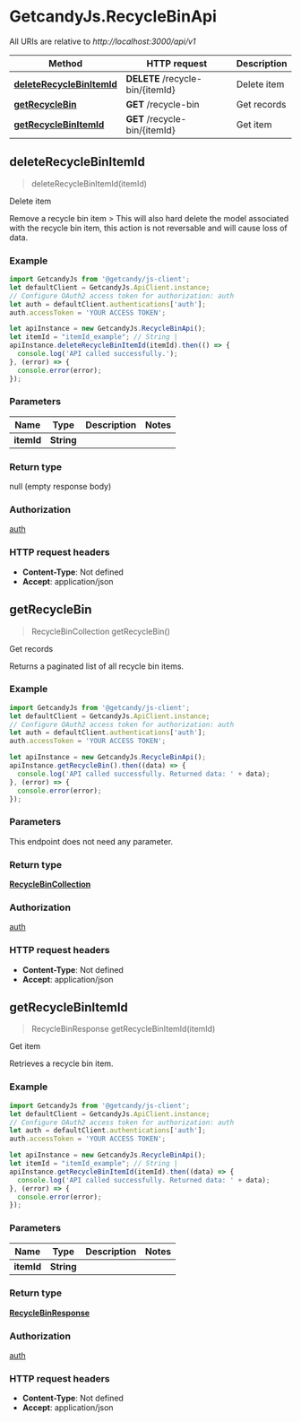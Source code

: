 # GetcandyJs.RecycleBinApi

All URIs are relative to *http://localhost:3000/api/v1*

Method | HTTP request | Description
------------- | ------------- | -------------
[**deleteRecycleBinItemId**](RecycleBinApi.md#deleteRecycleBinItemId) | **DELETE** /recycle-bin/{itemId} | Delete item
[**getRecycleBin**](RecycleBinApi.md#getRecycleBin) | **GET** /recycle-bin | Get records
[**getRecycleBinItemId**](RecycleBinApi.md#getRecycleBinItemId) | **GET** /recycle-bin/{itemId} | Get item



## deleteRecycleBinItemId

> deleteRecycleBinItemId(itemId)

Delete item

Remove a recycle bin item  &gt; This will also hard delete the model associated with the recycle bin item, this action is not reversable and will cause loss of data.

### Example

```javascript
import GetcandyJs from '@getcandy/js-client';
let defaultClient = GetcandyJs.ApiClient.instance;
// Configure OAuth2 access token for authorization: auth
let auth = defaultClient.authentications['auth'];
auth.accessToken = 'YOUR ACCESS TOKEN';

let apiInstance = new GetcandyJs.RecycleBinApi();
let itemId = "itemId_example"; // String | 
apiInstance.deleteRecycleBinItemId(itemId).then(() => {
  console.log('API called successfully.');
}, (error) => {
  console.error(error);
});

```

### Parameters


Name | Type | Description  | Notes
------------- | ------------- | ------------- | -------------
 **itemId** | **String**|  | 

### Return type

null (empty response body)

### Authorization

[auth](../README.md#auth)

### HTTP request headers

- **Content-Type**: Not defined
- **Accept**: application/json


## getRecycleBin

> RecycleBinCollection getRecycleBin()

Get records

Returns a paginated list of all recycle bin items.

### Example

```javascript
import GetcandyJs from '@getcandy/js-client';
let defaultClient = GetcandyJs.ApiClient.instance;
// Configure OAuth2 access token for authorization: auth
let auth = defaultClient.authentications['auth'];
auth.accessToken = 'YOUR ACCESS TOKEN';

let apiInstance = new GetcandyJs.RecycleBinApi();
apiInstance.getRecycleBin().then((data) => {
  console.log('API called successfully. Returned data: ' + data);
}, (error) => {
  console.error(error);
});

```

### Parameters

This endpoint does not need any parameter.

### Return type

[**RecycleBinCollection**](RecycleBinCollection.md)

### Authorization

[auth](../README.md#auth)

### HTTP request headers

- **Content-Type**: Not defined
- **Accept**: application/json


## getRecycleBinItemId

> RecycleBinResponse getRecycleBinItemId(itemId)

Get item

Retrieves a recycle bin item.

### Example

```javascript
import GetcandyJs from '@getcandy/js-client';
let defaultClient = GetcandyJs.ApiClient.instance;
// Configure OAuth2 access token for authorization: auth
let auth = defaultClient.authentications['auth'];
auth.accessToken = 'YOUR ACCESS TOKEN';

let apiInstance = new GetcandyJs.RecycleBinApi();
let itemId = "itemId_example"; // String | 
apiInstance.getRecycleBinItemId(itemId).then((data) => {
  console.log('API called successfully. Returned data: ' + data);
}, (error) => {
  console.error(error);
});

```

### Parameters


Name | Type | Description  | Notes
------------- | ------------- | ------------- | -------------
 **itemId** | **String**|  | 

### Return type

[**RecycleBinResponse**](RecycleBinResponse.md)

### Authorization

[auth](../README.md#auth)

### HTTP request headers

- **Content-Type**: Not defined
- **Accept**: application/json

